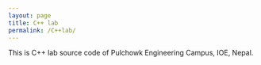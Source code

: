 ```yaml
---
layout: page
title: C++ lab
permalink: /C++lab/
---
```

This is C++ lab source code of Pulchowk Engineering Campus, IOE, Nepal.

